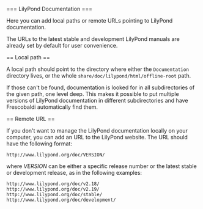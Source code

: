 === LilyPond Documentation ===

Here you can add local paths or remote URLs pointing to LilyPond documentation.

The URLs to the latest stable and development LilyPond manuals are already
set by default for user convenience.

== Local path ==

A local path should point to the directory where either the `Documentation`
directory lives, or the whole `share/doc/lilypond/html/offline-root` path.

If those can't be found, documentation is looked for in all subdirectories
of the given path, one level deep. This makes it possible to put multiple
versions of LilyPond documentation in different subdirectories and have
Frescobaldi automatically find them.

== Remote URL ==

If you don't want to manage the LilyPond documentation locally on your
computer, you can add an URL to the LilyPond website.  The URL should
have the following format:

    http://www.lilypond.org/doc/VERSION/

where *VERSION* can be either a specific release number or the latest stable
or development release, as in the following examples:

    http://www.lilypond.org/doc/v2.18/
    http://www.lilypond.org/doc/v2.19/
    http://www.lilypond.org/doc/stable/
    http://www.lilypond.org/doc/development/
